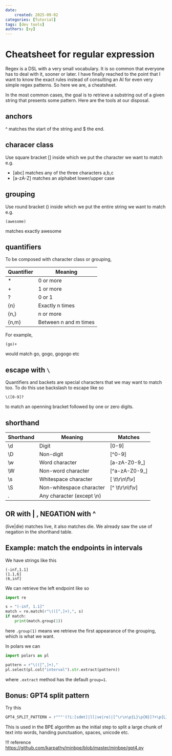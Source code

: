 ```yaml
---
date:
    created: 2025-09-02
categories: [Tutorial]
tags: [dev tools]
authors: [xy]
---
```


# Cheatsheet for regular expression

<!-- more -->

Regex is a DSL with a very small vocabulary. It is so common that everyone has to deal with it, sooner or later. I have finally reached to the point that I want to know the exact rules instead of consulting an AI for even very simple regex patterns. So here we are, a cheatsheet.  

In the most common cases, the goal is to retrieve a substring out of a given string that presents some pattern. Here are the tools at our disposal. 

## anchors 

^ matches the start of the string and $ the end. 

## characer class

Use square bracket [] inside which we put the character we want to match e.g. 

- [abc] matches any of the three characters a,b,c
- [a-zA-Z] matches an alphabet lower/upper case

## grouping

Use round bracket () inside which we put the entire string we want to match e.g.

```
(awesome)
```
matches exactly awesome

## quantifiers

To be composed with character class or grouping,


| Quantifier | Meaning                |
|------------|------------------------|
| *          | 0 or more              |
| +          | 1 or more              |
| ?          | 0 or 1                 |
| {n}        | Exactly n times        |
| {n,}       | n or more              |
| {n,m}      | Between n and m times  |


For example,

```
(go)+
```
 would match go, gogo, gogogo etc

## escape with `\`

Quantifiers and backets are special characters that we may want to match too. To do this use backslash to escape like so 

```
\([0-9]?
```

to match an openning bracket followed by one or zero digits. 

## shorthand

| Shorthand | Meaning                     | Matches                          |
|-----------|-----------------------------|----------------------------------|
| \d        | Digit                       | [0-9]                            |
| \D        | Non-digit                   | [^0-9]                           |
| \w        | Word character              | [a-zA-Z0-9_]                     |
| \W        | Non-word character          | [^a-zA-Z0-9_]                    |
| \s        | Whitespace character        | [ \t\r\n\f\v]                    |
| \S        | Non-whitespace character    | [^ \t\r\n\f\v]                   |
| .         | Any character (except \n)   |                                  |



## OR with | ,   NEGATION with ^

(live|die) matches live, it also matches die. We already saw  the use of negation in the shorthand table.


## Example: match the endpoints in intervals 

We have strings like this

```
(-inf,1.1]
(1.1,6]
(6,inf]
```

We can retrieve the left endpoint like so  

```py
import re

s = "(-inf, 1.1]"
match = re.match(r"\(([^,]+),", s)
if match:
    print(match.group(1))
```

here `.group(1)` means we retrieve the first appearance of the grouping, which is what we want. 


In polars we can 

```py
import polars as pl

pattern = r"\(([^,]+),"
pl.select(pl.col("interval").str.extract(pattern))
```

where `.extract` method has the default `group=1`.

## Bonus: GPT4 split pattern

Try this 

```py
GPT4_SPLIT_PATTERN = r"""'(?i:[sdmt]|ll|ve|re)|[^\r\n\p{L}\p{N}]?+\p{L}+|\p{N}{1,3}| ?[^\s\p{L}\p{N}]++[\r\n]*|\s*[\r\n]|\s+(?!\S)|\s+"""
```

This is used in the BPE algorithm as the initial step to split a large chunk of text into words, handing punctuation, spaces, unicode etc. 

!!! reference
    https://github.com/karpathy/minbpe/blob/master/minbpe/gpt4.py
